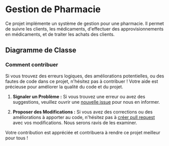 # Gestion de Pharmacie

Ce projet implémente un système de gestion pour une pharmacie. Il permet de suivre les clients, les médicaments, d'effectuer des approvisionnements en médicaments, et de traiter les achats des clients.

## Diagramme de Classe

<!-- ![Diagramme de Classe](https://github.com/abelmou/blob/master/Master-IARV/Semestre-1/Controle-POO_Gestion-Pharmacie/Diagramme-Classes.jpg) -->

### Comment contribuer

Si vous trouvez des erreurs logiques, des améliorations potentielles, ou des fautes de code dans ce projet, n'hésitez pas à contribuer ! Votre aide est précieuse pour améliorer la qualité du code et du projet.

1. **Signaler un Problème :** Si vous trouvez une erreur ou avez des suggestions, veuillez ouvrir une [nouvelle issue](https://github.com/abelmou/Master-IARV/issues) pour nous en informer.

2. **Proposer des Modifications :** Si vous avez des corrections ou des améliorations à apporter au code, n'hésitez pas à [créer pull request](https://github.com/abelmou/Master-IARV/pulls) avec vos modifications. Nous serons ravis de les examiner.

Votre contribution est appréciée et contribuera à rendre ce projet meilleur pour tous !

[https://github.com/abelmou/Master-IARV/issues]: https://github.com/abelmou/Master-IARV/issues
[https://github.com/abelmou/Master-IARV/pulls]: https://github.com/abelmou/Master-IARV/pulls